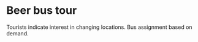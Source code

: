 # Beer bus tour

Tourists indicate interest in changing locations. Bus assignment based on
demand.


